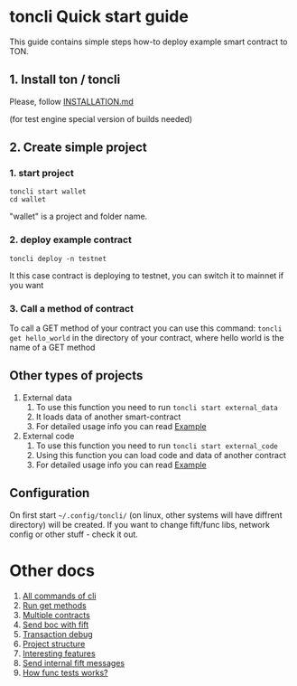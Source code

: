 # toncli Quick start guide

This guide contains simple steps how-to deploy example smart contract to TON.

## 1. Install ton / toncli

Please, follow [INSTALLATION.md](/INSTALLATION.md)

(for test engine special version of builds needed)

## 2. Create simple project

### 1. start project

```
toncli start wallet
cd wallet
```

"wallet" is a project and folder name.

### 2. deploy example contract

```
toncli deploy -n testnet
```

It this case contract is deploying to testnet, you can switch it to mainnet if you want

### 3. Call a method of contract

To call a GET method of your contract you can use this command:
`toncli get hello_world` in the directory of your contract, where hello world is the name of a GET method

## Other types of projects

1. External data
    1. To use this function you need to run `toncli start external_data`
    2. It loads data of another smart-contract
    3. For detailed usage info you can read [Example](/src/toncli/projects/external_data/README.md)
2. External code
    1. To use this function you need to run `toncli start external_code`
    2. Using this function you can load code and data of another contract
    3. For detailed usage info you can read [Example](/src/toncli/projects/external_code/README.md)

## Configuration

On first start `~/.config/toncli/` (on linux, other systems will have diffrent directory) will be created. If you want
to change fift/func libs, network config or other stuff - check it out.

# Other docs

1. [All commands of cli](/docs/advanced/commands.md)
2. [Run get methods](/docs/advanced/get_methods.md)
3. [Multiple contracts](/docs/advanced/multiple_contracts.md)
4. [Send boc with fift](/docs/advanced/send_boc_with_fift.md)
5. [Transaction debug](/docs/advanced/transaction_debug.md)
6. [Project structure](/docs/advanced/project_structure.md)
7. [Interesting features](/docs/advanced/intresting_features.md)
8. [Send internal fift messages](/docs/advanced/send_fift_internal.md)
8. [How func tests works?](/docs/advanced/func_tests_new.md)
